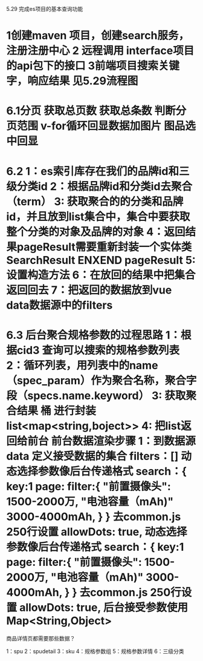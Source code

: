 5.29 完成es项目的基本查询功能

1创建maven 项目，创建search服务，注册注册中心
2 远程调用 interface项目的api包下的接口
3前端项目搜索关键字，响应结果
见5.29流程图
===================================
6.1分页
获取总页数   获取总条数    判断分页范围    v-for循环回显数据加图片
图品选中回显
====================================
6.2
   1：es索引库存在我们的品牌id和三级分类id
   2：根据品牌id和分类id去聚合（term）
   3: 获取聚合的的分类和品牌id，并且放到list集合中，集合中要获取整个分类的对象及品牌的对象
   4：返回结果pageResult需要重新封装一个实体类 SearchResult  ENXEND  pageResult
   5: 设置构造方法
   6：在放回的结果中把集合返回回去
   7：把返回的数据放到vue data数据源中的filters
====================================
6.3
 后台聚合规格参数的过程思路
     1：根据cid3 查询可以搜索的规格参数列表
 	2：循环列表，用列表中的name（spec_param）作为聚合名称，聚合字段（specs.name.keyword）
 	3: 获取聚合结果 桶  进行封装  list<map<string,boject>>
 	4: 把list返回给前台
 	前台数据渲染步骤
       1：到数据源data 定义接受数据的集合	filters：[]
动态选择参数像后台传递格式
	search：{
	   key:1
	   page:
	   filter:{
	      "前置摄像头": 1500-2000万,
		  "电池容量（mAh)" 3000-4000mAh,
	   }
	}
	去common.js   250行设置   allowDots: true,
	动态选择参数像后台传递格式
    	search：{
    	   key:1
    	   page:
    	   filter:{
    	      "前置摄像头": 1500-2000万,
    		  "电池容量（mAh)" 3000-4000mAh,
    	   }
    	}
    	去common.js   250行设置   allowDots: true,
    后台接受参数使用Map<String,Object>	
  ===========================================
  商品详情页都需要那些数据？
  
  1：spu
  2：spudetail
  3：sku
  4：规格参数组
  5：规格参数详情
  6：三级分类  